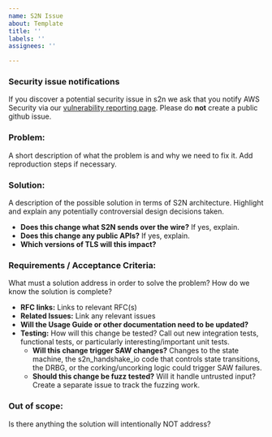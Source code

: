 ```yaml
---
name: S2N Issue
about: Template
title: ''
labels: ''
assignees: ''

---
```


### Security issue notifications

If you discover a potential security issue in s2n we ask that you notify
AWS Security via our [vulnerability reporting page](http://aws.amazon.com/security/vulnerability-reporting/). Please do **not** create a public github issue.

### Problem:

A short description of what the problem is and why we need to fix it. Add reproduction steps if necessary.

### Solution:

A description of the possible solution in terms of S2N architecture. Highlight and explain any potentially controversial design decisions taken.

* **Does this change what S2N sends over the wire?** If yes, explain.
* **Does this change any public APIs?** If yes, explain.
* **Which versions of TLS will this impact?**

### Requirements / Acceptance Criteria:

What must a solution address in order to solve the problem? How do we know the solution is complete?

* **RFC links:** Links to relevant RFC(s)
* **Related Issues:** Link any relevant issues
* **Will the Usage Guide or other documentation need to be updated?**
* **Testing:** How will this change be tested? Call out new integration tests, functional tests, or particularly interesting/important unit tests.
  * **Will this change trigger SAW changes?** Changes to the state machine, the s2n_handshake_io code that controls state transitions, the DRBG, or the corking/uncorking logic could trigger SAW failures.
  * **Should this change be fuzz tested?** Will it handle untrusted input? Create a separate issue to track the fuzzing work.

### Out of scope:

Is there anything the solution will intentionally NOT address?

[//]: #  (NOTE: If you believe this might be a security issue, please email aws-security@amazon.com instead of creating a GitHub issue. For more details, see the AWS Vulnerability Reporting Guide: https://aws.amazon.com/security/vulnerability-reporting/ )
